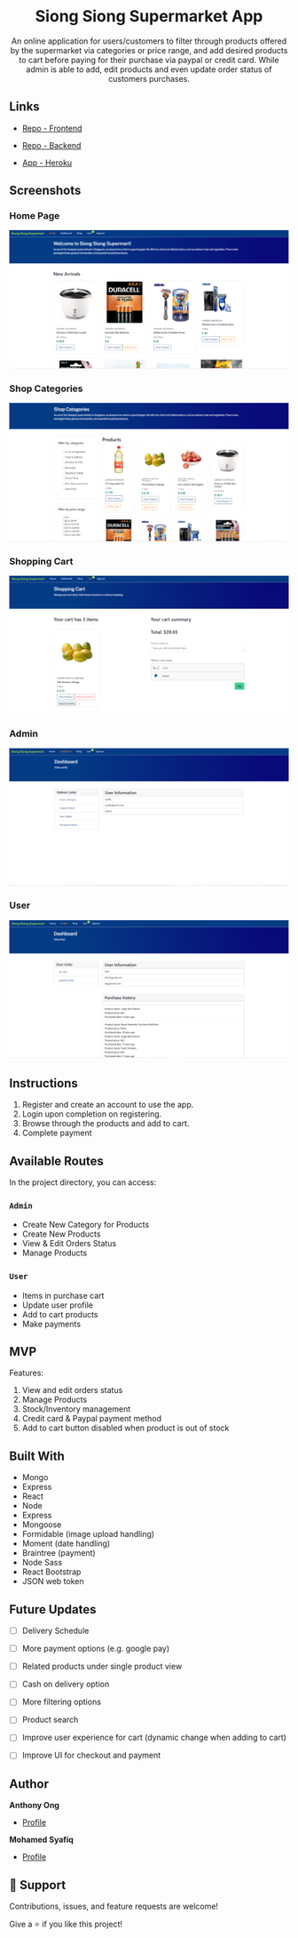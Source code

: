 <h1 align="center">Siong Siong Supermarket App</h1>

<p align="center">An online application for users/customers to filter through products offered by the supermarket via categories or price range, and add desired products to cart before paying for their purchase via paypal or credit card. While admin is able to add, edit products and even update order status of customers purchases.</p>

## Links

- [Repo - Frontend](<https://github.com/syafiqsaleem/supermarket-fe>)

- [Repo - Backend](<https://github.com/syafiqsaleem/supermarket---BE>)

- [App - Heroku](<https://siongsiongsupermarketapp-fe.herokuapp.com/> "App")


## Screenshots
### Home Page
![Home Page](images/Homepage.png)

### Shop Categories
![Shop Categories](images/Shop-Categories.png)

### Shopping Cart
![Shopping Cart](images/Shopping-Cart.png)

### Admin
![Admin](images/Admin.png)

### User
![User](images/User.png)

## Instructions
1. Register and create an account to use the app.
2. Login upon completion on registering.
3. Browse through the products and add to cart.
4. Complete payment

## Available Routes 

In the project directory, you can access:

### `Admin`

- Create New Category for Products
- Create New Products
- View & Edit Orders Status
- Manage Products

### `User`

- Items in purchase cart 
- Update user profile
- Add to cart products
- Make payments

## MVP
Features:

1. View and edit orders status
2. Manage Products
3. Stock/Inventory management
4. Credit card & Paypal payment method 
5. Add to cart button disabled when product is out of stock


## Built With

- Mongo
- Express
- React
- Node
- Express
- Mongoose
- Formidable (image upload handling)
- Moment (date handling)
- Braintree (payment)
- Node Sass
- React Bootstrap
- JSON web token

## Future Updates

- [ ] Delivery Schedule
- [ ] More payment options (e.g. google pay)
- [ ] Related products under single product view
- [ ] Cash on delivery option
- [ ] More filtering options
- [ ] Product search
- [ ] Improve user experience for cart (dynamic change when adding to cart)
- [ ] Improve UI for checkout and payment


## Author

**Anthony Ong**
- [Profile](https://github.com/doomvell13)

**Mohamed Syafiq**
- [Profile](https://github.com/syafiqsaleem)

## 🤝 Support

Contributions, issues, and feature requests are welcome!

Give a ⭐️ if you like this project!
